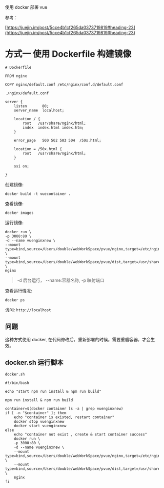 
使用 docker 部署 vue

参考：

[https://juejin.im/post/5cce4b1cf265da0373719819#heading-23](https://juejin.im/post/5cce4b1cf265da0373719819#heading-23)

# 方式一 使用 Dockerfile 构建镜像

```
# Dockerfile

FROM nginx

COPY nginx/default.conf /etc/nginx/conf.d/default.conf
```

`./nginx/default.conf`

```
server {
    listen       80;
    server_name  localhost;

    location / {
        root   /usr/share/nginx/html;
        index  index.html index.htm;
    }

    error_page   500 502 503 504  /50x.html;

    location = /50x.html {
        root   /usr/share/nginx/html;
    }

    ssi on;
    
}
```

创建镜像:

```
docker build -t vuecontainer .
```

查看镜像:

```
docker images
```

运行镜像:

```
docker run \
-p 3000:80 \
-d --name vuenginxnew \
--mount type=bind,source=/Users/double/webWorkSpace/pvue/nginx,target=/etc/nginx/conf.d \
--mount type=bind,source=/Users/double/webWorkSpace/pvue/dist,target=/usr/share/nginx/html \
nginx
```


>-d 后台运行， --name:容器名称, -p 映射端口

查看运行情况:

```
docker ps
```

访问: `http://localhost`

## 问题

这种方式使用 docker, 在代码修改后，重新部署的时候，需要重启容器，才会生效。


## docker.sh 运行脚本

`docker.sh`

```shell
#!/bin/bash

echo "start npm run install & npm run build"

npm run install & npm run build

container=$(docker container ls -a | grep vuenginxnew)
if [ -n "$container" ]; then
    echo "container is existed, restart container"
    docker stop vuenginxnew
    docker start vuenginxnew 
else
    echo "container not exist , create & start container success"
    docker run \
    -p 3000:80 \
    -d --name vuenginxnew \
    --mount type=bind,source=/Users/double/webWorkSpace/pvue/nginx,target=/etc/nginx/conf.d \
    --mount type=bind,source=/Users/double/webWorkSpace/pvue/dist,target=/usr/share/nginx/html \
    nginx
fi
```

